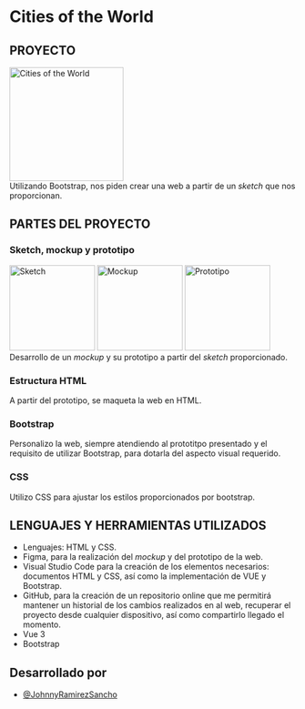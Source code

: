 # Cities of the World

## PROYECTO
<a href="https://yquetecuentas.com/f5/Cities-of-the-World/index.jpg" target="_blank"><img src="https://yquetecuentas.com/f5/Cities-of-the-World/index.jpg" alt="Cities of the World" width="200"></a>   
Utilizando Bootstrap, nos piden crear una web a partir de un _sketch_ que nos proporcionan.

## PARTES DEL PROYECTO

### Sketch, mockup y prototipo
<a href="https://yquetecuentas.com/f5/Cities-of-the-World/sketch.jpg" target="_blank"><img src="https://yquetecuentas.com/f5/Cities-of-the-World/sketch.jpg" alt="Sketch" width="150"></a>
<a href="https://yquetecuentas.com/f5/Cities-of-the-World/mockup.jpg" target="_blank"><img src="https://yquetecuentas.com/f5/Cities-of-the-World/mockup.jpg" alt="Mockup" width="150"></a>
<a href="https://yquetecuentas.com/f5/Cities-of-the-World/prototipo.jpg" target="_blank"><img src="https://yquetecuentas.com/f5/Cities-of-the-World/prototipo.jpg" alt="Prototipo" width="150"></a>   
Desarrollo de un _mockup_ y su prototipo a partir del _sketch_ proporcionado.

### Estructura HTML
A partir del prototipo, se maqueta la web en HTML.

### Bootstrap
Personalizo la web, siempre atendiendo al prototitpo presentado y el requisito de utilizar Bootstrap, para dotarla del aspecto visual requerido.

### CSS
Utilizo CSS para ajustar los estilos proporcionados por bootstrap.

## LENGUAJES Y HERRAMIENTAS UTILIZADOS
- Lenguajes: HTML y CSS.
- Figma, para la realización del _mockup_ y del prototipo de la web.
- Visual Studio Code para la creación de los elementos necesarios: documentos HTML y CSS, así como la implementación de VUE y Bootstrap.
- GitHub, para la creación de un repositorio online que me permitirá mantener un historial de los cambios realizados en al web, recuperar el proyecto desde cualquier dispositivo, así como compartirlo llegado el momento.
- Vue 3
- Bootstrap

## Desarrollado por
- [@JohnnyRamirezSancho](https://github.com/JohnnyRamirezSancho)